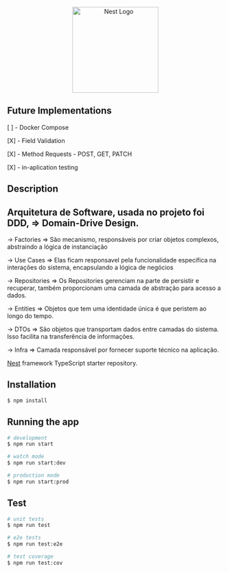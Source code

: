 <p align="center">
  <a href="http://nestjs.com/" target="blank"><img src="https://nestjs.com/img/logo-small.svg" width="200" alt="Nest Logo" /></a>
</p>

## Future Implementations

[ ] - Docker Compose

[X] - Field Validation

[X] - Method Requests - POST, GET, PATCH

[X] - in-aplication testing

## Description

  ## Arquitetura de Software, usada no projeto foi DDD, => Domain-Drive Design.

-> Factories => São mecanismo, responsáveis por criar objetos complexos, abstraindo
a lógica de instanciação

-> Use Cases => Elas ficam responsavel pela funcionalidade especifica na interações
do sistema, encapsulando a lógica de negócios

-> Repositories => Os Repositories gerenciam na parte de persistir e recuperar,
também proporcionam uma camada de abstração para acesso a dados.

-> Entities => Objetos que tem uma identidade única é que peristem ao longo 
do tempo.

-> DTOs => São objetos que transportam dados entre camadas do sistema. Isso
facilita na transferência de informações.

-> Infra => Camada responsável por fornecer suporte técnico na aplicação.

[Nest](https://github.com/nestjs/nest) framework TypeScript starter repository.

## Installation

```bash
$ npm install
```

## Running the app

```bash
# development
$ npm run start

# watch mode
$ npm run start:dev

# production mode
$ npm run start:prod
```

## Test

```bash
# unit tests
$ npm run test

# e2e tests
$ npm run test:e2e

# test coverage
$ npm run test:cov
```
